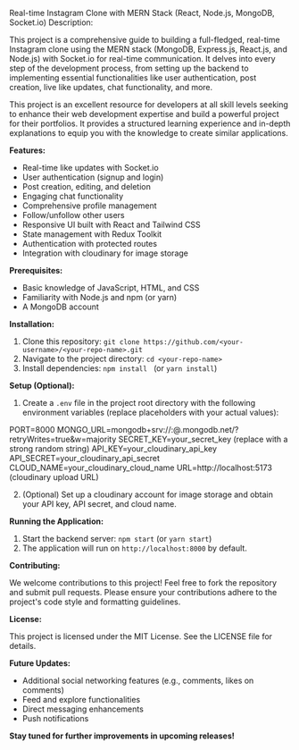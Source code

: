 Real-time Instagram Clone with MERN Stack (React, Node.js, MongoDB, Socket.io)
Description:

This project is a comprehensive guide to building a full-fledged, real-time Instagram clone using the MERN stack (MongoDB, Express.js, React.js, and Node.js) with Socket.io for real-time communication. It delves into every step of the development process, from setting up the backend to implementing essential functionalities like user authentication, post creation, live like updates, chat functionality, and more.

This project is an excellent resource for developers at all skill levels seeking to enhance their web development expertise and build a powerful project for their portfolios. It provides a structured learning experience and in-depth explanations to equip you with the knowledge to create similar applications.

**Features:**

- Real-time like updates with Socket.io
- User authentication (signup and login)
- Post creation, editing, and deletion
- Engaging chat functionality
- Comprehensive profile management
- Follow/unfollow other users
- Responsive UI built with React and Tailwind CSS
- State management with Redux Toolkit
- Authentication with protected routes
- Integration with cloudinary for image storage

**Prerequisites:**

- Basic knowledge of JavaScript, HTML, and CSS
- Familiarity with Node.js and npm (or yarn)
- A MongoDB account

**Installation:**

1. Clone this repository: `git clone https://github.com/<your-username>/<your-repo-name>.git`
2. Navigate to the project directory: `cd <your-repo-name>`
3. Install dependencies: `npm install`   
 (or `yarn install`)

**Setup (Optional):**

1. Create a `.env` file in the project root directory with the following environment variables (replace placeholders with your actual values):

PORT=8000
MONGO_URL=mongodb+srv://<your-username>:<your-password>@<your-cluster-name>.mongodb.net/?retryWrites=true&w=majority
SECRET_KEY=your_secret_key (replace with a strong random string)
API_KEY=your_cloudinary_api_key
API_SECRET=your_cloudinary_api_secret
CLOUD_NAME=your_cloudinary_cloud_name
URL=http://localhost:5173 (cloudinary upload URL)


2. (Optional) Set up a cloudinary account for image storage and obtain your API key, API secret, and cloud name.

**Running the Application:**

1. Start the backend server: `npm start` (or `yarn start`)
2. The application will run on `http://localhost:8000` by default.

**Contributing:**

We welcome contributions to this project! Feel free to fork the repository and submit pull requests. Please ensure your contributions adhere to the project's code style and formatting guidelines.

**License:**

This project is licensed under the MIT License. See the LICENSE file for details.   


**Future Updates:**

- Additional social networking features (e.g., comments, likes on comments)
- Feed and explore functionalities
- Direct messaging enhancements
- Push notifications

**Stay tuned for further improvements in upcoming releases!**
